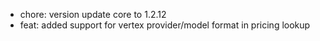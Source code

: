 <!-- The pattern we follow here is to keep the changelog for the latest version -->
<!-- Old changelogs are automatically attached to the GitHub releases -->

- chore: version update core to 1.2.12
- feat: added support for vertex provider/model format in pricing lookup